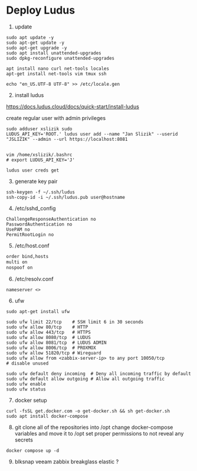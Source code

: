# Deploy Ludus

1. update 

```
sudo apt update -y
sudo apt-get update -y
sudo apt-get upgrade -y
sudo apt install unattended-upgrades
sudo dpkg-reconfigure unattended-upgrades

apt install nano curl net-tools locales
apt-get install net-tools vim tmux ssh

echo "en_US.UTF-8 UTF-8" >> /etc/locale.gen
```

2. install ludus

https://docs.ludus.cloud/docs/quick-start/install-ludus

create regular user with admin privileges

```
sudo adduser xslizik sudo
LUDUS_API_KEY='ROOT.' ludus user add --name "Jan Slizik" --userid "JSLIZIK" --admin --url https://localhost:8081


vim /home/xslizik/.bashrc
# export LUDUS_API_KEY='J'

ludus user creds get
```


3. generate key pair 

```
ssh-keygen -f ~/.ssh/ludus
ssh-copy-id -i ~/.ssh/ludus.pub user@hostname
```

4. /etc/sshd_config

```
ChallengeResponseAuthentication no
PasswordAuthentication no
UsePAM no
PermitRootLogin no
```

5. /etc/host.conf

```rb
order bind,hosts
multi on
nospoof on
```

6. /etc/resolv.conf

```
nameserver <>
```

6. ufw
```
sudo apt-get install ufw

sudo ufw limit 22/tcp    # SSH limit 6 in 30 seconds
sudo ufw allow 80/tcp    # HTTP
sudo ufw allow 443/tcp   # HTTPS
sudo ufw allow 8080/tcp  # LUDUS
sudo ufw allow 8081/tcp  # LUDUS ADMIN
sudo ufw allow 8006/tcp  # PROXMOX
sudo ufw allow 51820/tcp # Wireguard
sudo ufw allow from <zabbix-server-ip> to any port 10050/tcp
# disable unused 

sudo ufw default deny incoming  # Deny all incoming traffic by default
sudo ufw default allow outgoing # Allow all outgoing traffic
sudo ufw enable
sudo ufw status
```

7. docker setup

```
curl -fsSL get.docker.com -o get-docker.sh && sh get-docker.sh
sudo apt install docker-compose
```

8. git clone all of the repositories into /opt change docker-compose variables and move it to /opt set proper permissions to not reveal any secrets 

```
docker compose up -d 
```


9. blksnap veeam zabbix breakglass elastic ?